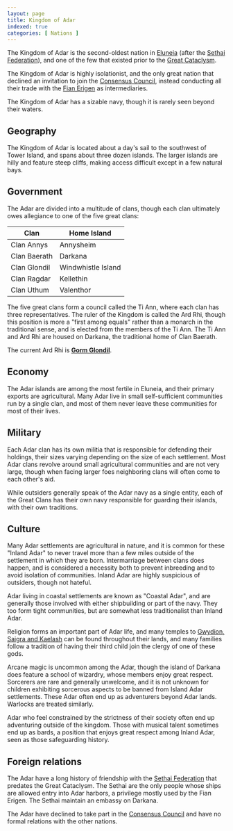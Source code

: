 ```yaml
---
layout: page
title: Kingdom of Adar
indexed: true
categories: [ Nations ]
---
```


The Kingdom of Adar is the second-oldest nation in [Eluneia](/locations/eluneia) (after
the [Sethai Federation](/nations/sethai_federation)), and one of the few that existed prior to the [Great Cataclysm](/history/great-cataclysm).

The Kingdom of Adar is highly isolationist, and the only great nation that declined an invitation to join
the [Consensus Council](/organizations/consensus_council), instead conducting all their trade with the [Fian Erigen](/nations/sethai_federation) as intermediaries.

The Kingdom of Adar has a sizable navy, though it is rarely seen beyond their waters.

## Geography

The Kingdom of Adar is located about a day's sail to the southwest of Tower Island, and spans about three dozen islands. The larger islands are hilly and feature steep cliffs, making access difficult except in a few natural bays.

## Government

The Adar are divided into a multitude of clans, though each clan ultimately owes allegiance to one of the five great clans:

| Clan         | Home Island        |
|--------------|--------------------|
| Clan Annys   | Annysheim          |
| Clan Baerath | Darkana            |
| Clan Glondil | Windwhistle Island |
| Clan Ragdar  | Kellethin          |
| Clan Uthum   | Valenthor          | 

The five great clans form a council called the Ti Ann, where each clan has three representatives. The ruler of the Kingdom is called the Ard Rhi, though this position is more a "first among equals" rather than a monarch in the traditional sense, and is elected from the members of the Ti Ann. The Ti Ann and Ard Rhi are housed on Darkana, the traditional home of Clan Baerath.

The current Ard Rhi is **[Gorm Glondil](/persons/gorm_glondil)**.

## Economy

The Adar islands are among the most fertile in Eluneia, and their primary exports are agricultural. Many Adar live in small self-sufficient communities run by a single clan, and most of them never leave these communities for most of their lives.

## Military

Each Adar clan has its own militia that is responsible for defending their holdings, their sizes varying depending on the size of each settlement. Most Adar clans revolve around small agricultural communities and are not very large, though when facing larger foes neighboring clans will often come to each other's aid.

While outsiders generally speak of the Adar navy as a single entity, each of the Great Clans has their own navy responsible for guarding their islands, with their own traditions.

## Culture

Many Adar settlements are agricultural in nature, and it is common for these "Inland Adar" to never travel more than a few miles outside of the settlement in which they are born. Intermarriage between clans does happen, and is considered a necessity both to prevent inbreeding and to avoid isolation of communities. Inland Adar are highly suspicious of outsiders, though not hateful.

Adar living in coastal settlements are known as "Coastal Adar", and are generally those involved with either shipbuilding or part of the navy. They too form tight communities, but are somewhat less traditionalist than Inland Adar.

Religion forms an important part of Adar life, and many temples to [Gwydion, Saigra and Kaelash](/pantheons/watchers) can be found throughout their lands, and many families follow a tradition of having their third child join the clergy of one of these gods.

Arcane magic is uncommon among the Adar, though the island of Darkana does feature a school of wizardry, whose members enjoy great respect. Sorcerers are rare and generally unwelcome, and it is not unknown for children exhibiting sorcerous aspects to be banned from Island Adar settlements. These Adar often end up as adventurers beyond Adar lands. Warlocks are treated similarly.

Adar who feel constrained by the strictness of their society often end up adventuring outside of the kingdom. Those with musical talent sometimes end up as bards, a position that enjoys great respect among Inland Adar, seen as those safeguarding history.

## Foreign relations

The Adar have a long history of friendship with the [Sethai Federation](/nations/sethai_federation) that predates the Great Cataclysm. The Sethai are the only people whose ships are allowed entry into Adar harbors, a privilege mostly used by the Fian Erigen. The Sethai maintain an embassy on Darkana.

The Adar have declined to take part in the [Consensus Council](/organizations/consensus_council) and have no formal relations with the other nations.